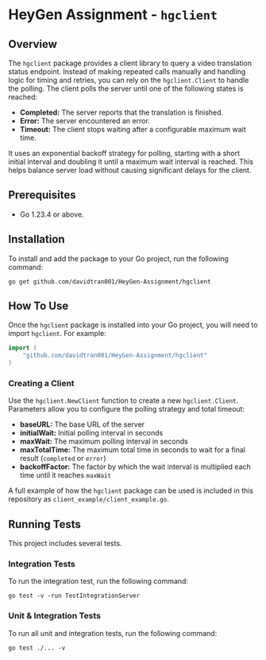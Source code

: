 # HeyGen Assignment - `hgclient`

## Overview

The `hgclient` package provides a client library to query a video translation status endpoint. Instead of making repeated calls manually and handling logic for timing and retries, you can rely on the `hgclient.Client` to handle the polling. The client polls the server until one of the following states is reached:

- **Completed:** The server reports that the translation is finished.
- **Error:** The server encountered an error.
- **Timeout:** The client stops waiting after a configurable maximum wait time.

It uses an exponential backoff strategy for polling, starting with a short initial interval and doubling it until a maximum wait interval is reached. This helps balance server load without causing significant delays for the client.

## Prerequisites
- Go 1.23.4 or above.

## Installation
To install and add the package to your Go project, run the following command:

`go get github.com/davidtran001/HeyGen-Assignment/hgclient`

## How To Use
Once the `hgclient` package is installed into your Go project, you will need to import `hgclient`. For example:

```go
import (
	"github.com/davidtran001/HeyGen-Assignment/hgclient"
)
```

### Creating a Client

Use the `hgclient.NewClient` function to create a new `hgclient.Client`. Parameters allow you to configure the polling strategy and total timeout:

- **baseURL:** The base URL of the server
- **initialWait:** Initial polling interval in seconds
- **maxWait:** The maximum polling interval in seconds
- **maxTotalTime:** The maximum total time in seconds to wait for a final result (`completed` or `error`)
- **backoffFactor:** The factor by which the wait interval is multiplied each time until it reaches `maxWait`

A full example of how the `hgclient` package can be used is included in this repository as `client_example/client_example.go`.

## Running Tests
This project includes several tests.

### Integration Tests
To run the integration test, run the following command:

`go test -v -run TestIntegrationServer`

### Unit & Integration Tests
To run all unit and integration tests, run the following command:

`go test ./... -v`



